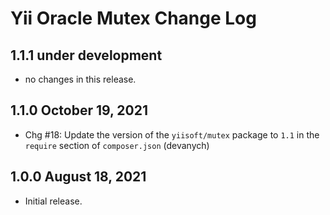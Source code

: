 # Yii Oracle Mutex Change Log


## 1.1.1 under development

- no changes in this release.

## 1.1.0 October 19, 2021

- Chg #18: Update the version of the `yiisoft/mutex` package to `1.1` in the `require` section of `composer.json` (devanych)

## 1.0.0 August 18, 2021

- Initial release.
